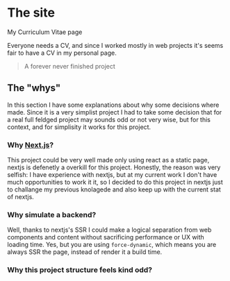 # The site
My Curriculum Vitae page

Everyone needs a CV, and since I worked mostly in web projects it's seems fair to have a CV in my personal page.

> A forever never finished project

## The "whys"
In this section I have some explanations about why some decisions where made.
Since it is a very simplist project I had to take some decision that for a real full feldged project may sounds odd or not very wise, but for this context, and for simplisity it works for this project.

### Why [Next.js](https://nextjs.org/)?
This project could be very well made only using react as a static page, nextjs is defenetly a overkill for this project.
Honestly, the reason was very selfish: I have experience with nextjs, but at my current work I don't have much opportunities to work it it, so I decided to do this project in nextjs just to challange my previous knolagede and also keep up with the current stat of nextjs.

### Why simulate a backend?
Well, thanks to nextjs's SSR I could make a logical separation from web components and content without sacrificing performance or UX with loading time.
Yes, but you are using `force-dynamic`, which means you are always SSR the page, instead of render it a build time.

### Why this project structure feels kind odd?

